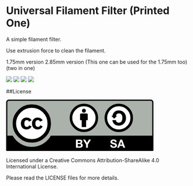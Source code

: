 # Universal Filament Filter (Printed One)

A simple filament filter.

Use extrusion force to clean the filament.

1.75mm version
2.85mm version (This one can be used for the 1.75mm too) (two in one)

<img src="./img/001.jpg">
<img src="./img/002.jpg">
<img src="./img/003.jpg">
<img src="./img/004.jpg">


##License

<img src="./img/license/by-sa.png">

Licensed under a Creative Commons Attribution-ShareAlike 4.0 International License. 

Please read the LICENSE files for more details.
